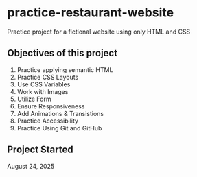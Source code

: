 # practice-restaurant-website
Practice project for a fictional website using only HTML and CSS

## Objectives of this project
1. Practice applying semantic HTML
2. Practice CSS Layouts
3. Use CSS Variables
4. Work with Images
5. Utilize Form
6. Ensure Responsiveness
7. Add Animations & Transistions
8. Practice Accessibility
9. Practice Using Git and GitHub

## Project Started
August 24, 2025